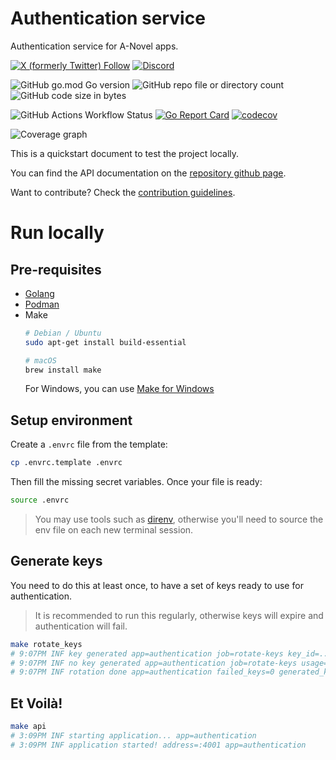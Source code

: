 # Authentication service

Authentication service for A-Novel apps.

[![X (formerly Twitter) Follow](https://img.shields.io/twitter/follow/agora_ecrivains)](https://twitter.com/agora_ecrivains)
[![Discord](https://img.shields.io/discord/1315240114691248138?logo=discord)](https://discord.gg/D7rqySm8)

![GitHub go.mod Go version](https://img.shields.io/github/go-mod/go-version/a-novel/authentication)
![GitHub repo file or directory count](https://img.shields.io/github/directory-file-count/a-novel/authentication)
![GitHub code size in bytes](https://img.shields.io/github/languages/code-size/a-novel/authentication)

![GitHub Actions Workflow Status](https://img.shields.io/github/actions/workflow/status/a-novel/authentication/main.yaml)
[![Go Report Card](https://goreportcard.com/badge/github.com/a-novel/authentication)](https://goreportcard.com/report/github.com/a-novel/authentication)
[![codecov](https://codecov.io/gh/a-novel/authentication/graph/badge.svg?token=cnSwTJ2q4n)](https://codecov.io/gh/a-novel/authentication)

![Coverage graph](https://codecov.io/gh/a-novel/authentication/graphs/sunburst.svg?token=cnSwTJ2q4n)

This is a quickstart document to test the project locally.

You can find the API documentation on the [repository github page](https://a-novel.github.io/authentication/).

Want to contribute? Check the [contribution guidelines](CONTRIBUTING.md).

# Run locally

## Pre-requisites

- [Golang](https://go.dev/doc/install)
- [Podman](https://podman.io/docs/installation)
- Make
  ```bash
  # Debian / Ubuntu
  sudo apt-get install build-essential
  
  # macOS
  brew install make
  ```
  For Windows, you can use [Make for Windows](https://gnuwin32.sourceforge.net/packages/make.htm)

## Setup environment

Create a `.envrc` file from the template:

```bash
cp .envrc.template .envrc
```

Then fill the missing secret variables. Once your file is ready:

```bash
source .envrc
```

> You may use tools such as [direnv](https://direnv.net/), otherwise you'll need to source the env file on each new
> terminal session.

## Generate keys

You need to do this at least once, to have a set of keys ready to use for authentication.

> It is recommended to run this regularly, otherwise keys will expire and authentication
> will fail.

```bash
make rotate_keys
# 9:07PM INF key generated app=authentication job=rotate-keys key_id=... usage=auth
# 9:07PM INF no key generated app=authentication job=rotate-keys usage=refresh
# 9:07PM INF rotation done app=authentication failed_keys=0 generated_keys=1 job=rotate-keys total_keys=2
```

## Et Voilà!

```bash
make api
# 3:09PM INF starting application... app=authentication
# 3:09PM INF application started! address=:4001 app=authentication
```
